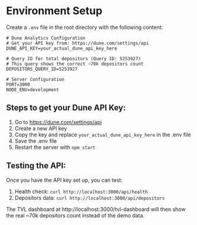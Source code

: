 # Environment Setup

Create a `.env` file in the root directory with the following content:

```env
# Dune Analytics Configuration
# Get your API key from: https://dune.com/settings/api
DUNE_API_KEY=your_actual_dune_api_key_here

# Query ID for total depositors (Query ID: 5253927)
# This query shows the correct ~70k depositors count
DEPOSITORS_QUERY_ID=5253927

# Server Configuration
PORT=3000
NODE_ENV=development
```

## Steps to get your Dune API Key:

1. Go to https://dune.com/settings/api
2. Create a new API key
3. Copy the key and replace `your_actual_dune_api_key_here` in the .env file
4. Save the .env file
5. Restart the server with `npm start`

## Testing the API:

Once you have the API key set up, you can test:

1. Health check: `curl http://localhost:3000/api/health`
2. Depositors data: `curl http://localhost:3000/api/depositors`

The TVL dashboard at http://localhost:3000/tvl-dashboard will then show the real ~70k depositors count instead of the demo data.
